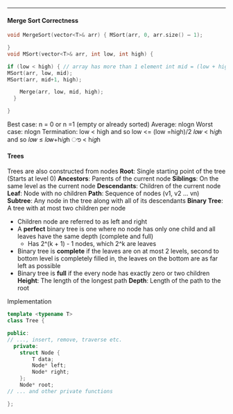 *** 
#### Merge Sort Correctness
```cpp
void MergeSort(vector<T>& arr) { MSort(arr, 0, arr.size() – 1);

}  
void MSort(vector<T>& arr, int low, int high) {

if (low < high) { // array has more than 1 element int mid = (low + high) / 2;  
MSort(arr, low, mid);  
MSort(arr, mid+1, high);

    Merge(arr, low, mid, high);
  }

}
```

Best case: n = 0 or n =1 (empty or already sorted)
Average: nlogn
Worst case: nlogn
Termination: low < high and so low <= (low =high)/2
𝑙𝑜𝑤 < h𝑖𝑔h and so 𝑙𝑜𝑤 ≤ 𝑙𝑜𝑤+h𝑖𝑔h ൗ < h𝑖𝑔h


#### Trees
Trees are also constructed from nodes
**Root**: Single starting point of the tree (Starts at level 0)
**Ancestors**: Parents of the current node
**Siblings**: On the same level as the current node
**Descendants**: Children of the current node
**Leaf**: Node with no children
**Path**: Sequence of nodes (v1, v2 ... vn)
**Subtree**: Any node in the tree along with all of its descendants
**Binary Tree**: A tree with at most two children per node
* Children node are referred to as left and right
* A **perfect** binary tree is one where no node has only one child and all leaves have the same depth (complete and full)
	* Has 2^(k + 1) - 1 nodes, which 2^k are leaves
* Binary tree is **complete** if the leaves are on at most 2 levels, second to bottom level is completely filled in, the leaves on the bottom are as far left as possible
* Binary tree is **full** if the every node has exactly zero or two children
**Height**: The length of the longest path 
**Depth**: Length of the path to the root


Implementation
```cpp
template <typename T>
class Tree {

public:  
// ..., insert, remove, traverse etc.
  private:
    struct Node {
		T data; 
		Node* left;
		Node* right;
	};  
	Node* root;  
// ... and other private functions

};
```


